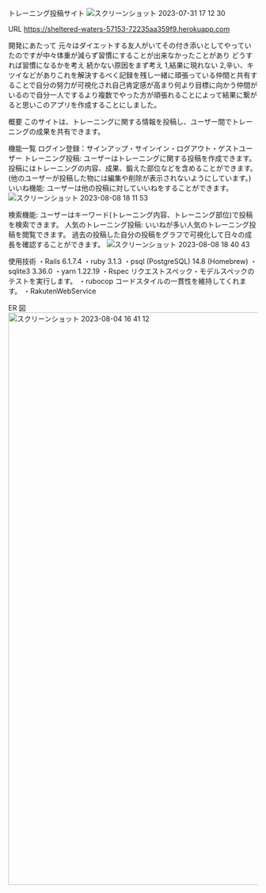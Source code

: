 トレーニング投稿サイト
![スクリーンショット 2023-07-31 17 12 30](https://github.com/tomoya-takahashi1/myapp110/assets/123609557/e0ba108a-dbc5-4d71-ad63-9a814e2493a1)

URL
https://sheltered-waters-57153-72235aa359f9.herokuapp.com

開発にあたって
元々はダイエットする友人がいてその付き添いとしてやっていたのですが中々体重が減らず習慣にすることが出来なかったことがあり
どうすれば習慣になるかを考え
続かない原因をまず考え 1,結果に現れない 2,辛い、キツイなどがありこれを解決するべく記録を残し一緒に頑張っている仲間と共有することで自分の努力が可視化され自己肯定感が高まり何より目標に向かう仲間がいるので自分一人でするより複数でやった方が頑張れることによって結果に繋がると思いこのアプリを作成することにしました。

概要
このサイトは、トレーニングに関する情報を投稿し、ユーザー間でトレーニングの成果を共有できます。

機能一覧
ログイン登録：サインアップ・サインイン・ログアウト・ゲストユーザー
トレーニング投稿: ユーザーはトレーニングに関する投稿を作成できます。投稿にはトレーニングの内容、成果、鍛えた部位などを含めることができます。(他のユーザーが投稿した物には編集や削除が表示されないようにしています。)
いいね機能: ユーザーは他の投稿に対していいねをすることができます。
![スクリーンショット 2023-08-08 18 11 53](https://github.com/tomoya-takahashi1/myapp110/assets/123609557/7701df87-e4b1-4d3a-abb6-298336761a70)

検索機能: ユーザーはキーワード(トレーニング内容、トレーニング部位)で投稿を検索できます。
人気のトレーニング投稿: いいねが多い人気のトレーニング投稿を閲覧できます。
過去の投稿した自分の投稿をグラフで可視化して日々の成長を確認することができます。
![スクリーンショット 2023-08-08 18 40 43](https://github.com/tomoya-takahashi1/myapp110/assets/123609557/518cbc7c-de47-49a0-947c-cc12e49af8a3)

使用技術
・Rails 6.1.7.4
・ruby 3.1.3
・psql (PostgreSQL) 14.8 (Homebrew)
・sqlite3 3.36.0
・yarn 1.22.19
・Rspec リクエストスペック・モデルスペックのテストを実行します。
・rubocop コードスタイルの一貫性を維持してくれます。
・RakutenWebService

ER 図
<img width="1156" alt="スクリーンショット 2023-08-04 16 41 12" src="https://github.com/tomoya-takahashi1/myapp110/assets/123609557/abc01cc2-070c-4126-b522-dfd80826434c">
